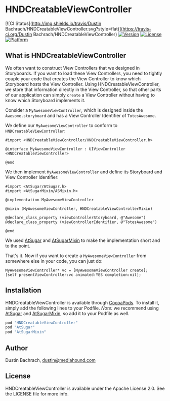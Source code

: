 # HNDCreatableViewController

[![CI Status](http://img.shields.io/travis/Dustin Bachrach/HNDCreatableViewController.svg?style=flat)](https://travis-ci.org/Dustin Bachrach/HNDCreatableViewController)
[![Version](https://img.shields.io/cocoapods/v/HNDCreatableViewController.svg?style=flat)](http://cocoapods.org/pods/HNDCreatableViewController)
[![License](https://img.shields.io/cocoapods/l/HNDCreatableViewController.svg?style=flat)](http://cocoapods.org/pods/HNDCreatableViewController)
[![Platform](https://img.shields.io/cocoapods/p/HNDCreatableViewController.svg?style=flat)](http://cocoapods.org/pods/HNDCreatableViewController)

## What is HNDCreatableViewController

We often want to construct View Controllers that we designed in Storyboards. If you want to load these View Controllers, you need to tightly couple your code that creates the View Controller to know which Storyboard hosts the View Controller. Using HNDCreatableViewController, we store that information directly in the View Controller, so that other parts of our application can simply `create` a View Controller without having to know which Storyboard implements it.

Consider a `MyAwesomeViewController`, which is designed inside the `Awesome.storyboard` and has a View Controller Identifier of `TotesAwesome`.

We define our `MyAwesomeViewController` to conform to `HNDCreatableViewController`:

```objc
#import <HNDCreatableViewController/HNDCreatableViewController.h>

@interface MyAwesomeViewController : UIViewController <HNDCreatableViewController>

@end
```

We then implement `MyAwesomeViewController` and define its Storyboard and View Controller Identifier:

```objc
#import <AtSugar/AtSugar.h>
#import <AtSugarMixin/ASMixin.h>

@implementation MyAwesomeViewController

@mixin (MyAwesomeViewController, HNDCreatableViewControllerMixin)

@declare_class_property (viewControllerStoryboard, @"Awesome")
@declare_class_property (viewControllerIdentifier, @"TotesAwesome")

@end
```

We used [AtSugar](https://github.com/MediaHound/AtSugar) and [AtSugarMixin](https://github.com/MediaHound/AtSugarMixin) to make the implementation short and to the point.

That's it. Now if you want to create a `MyAwesomeViewController` from somewhere else in your code, you can just do:

```objc
MyAwesomeViewController* vc = [MyAwesomeViewController create];
[self presentViewController:vc animated:YES completion:nil];
```

## Installation

HNDCreatableViewController is available through [CocoaPods](http://cocoapods.org). To install
it, simply add the following lines to your Podfile. *Note:* we recommend using [AtSugar](https://github.com/MediaHound/AtSugar) and [AtSugarMixin](https://github.com/MediaHound/AtSugarMixin), so add it to your Podfile as well.

```ruby
pod "HNDCreatableViewController"
pod "AtSugar"
pod "AtSugarMixin"
```

## Author

Dustin Bachrach, dustin@mediahound.com

## License

HNDCreatableViewController is available under the Apache License 2.0. See the LICENSE file for more info.
